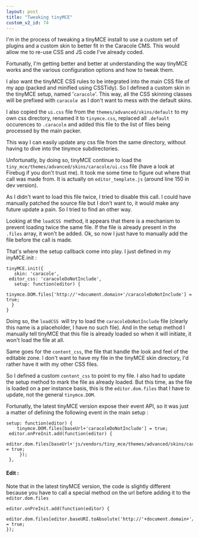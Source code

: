 ```yaml
---
layout: post
title: "Tweaking tinyMCE"
custom_v2_id: 74
---
```


<p>I'm in the process of tweaking a tinyMCE install to use a custom set of plugins and a custom skin to better fit in the Caracole CMS. This would allow me to re-use CSS and JS code I've already coded.</p>
<p>Fortunatly, I'm getting better and better at understanding the way tinyMCE works and the various configuration options and how to tweak them.</p>
<p>I also want the tinyMCE CSS rules to be integrated into the main CSS file of my app (packed and minified using CSSTidy). So I defined a custom skin in the tinyMCE setup, named '<code>caracole</code>'. This way, all the CSS skinning classes will be prefixed with <code>caracole </code>as I don't want to mess with the default skins.</p>
<p>I also copied the <code>ui.css</code> file from the <code>themes/advanced/skins/default</code> to my own css directory, renamed it to <code>tinymce.css</code>, replaced all <code>.default</code> occurences to <code>.caracole</code> and added this file to the list of files being processed by the main packer.</p>
<p>This way I can easily update any css file from the same directory, without having to dive into the tinymce subdirectories.</p>
<p>Unfortunatly, by doing so, tinyMCE continue to load the <span class="objectBox objectBox-text"><code>tiny_mce/themes/advanced/skins/caracole/ui.css</code> file (have a look at Firebug if you don't trust me). It took me some time to figure out where that call was made from. It is actually on <code>editor_template.js</code> (around line 150 in dev version). </span></p>
<p>As I didn't want to load this file twice, I tried to disable this call. I could have manually patched the source file but I don't want to, it would make any future update a pain. So I tried to find an other way.</p>
<p>Looking at the <code>loadCSS </code>method, it appears that there is a mechanism to prevent loading twice the same file. If the file is already present in the <code>.files</code> array, it won't be added. Ok, so now I just have to manually add the file before the call is made.</p>
<p>That's where the setup callback come into play. I just defined in my inyMCE.init :</p>
<pre><code lang="js">tinyMCE.init({<br />	skin: 'caracole',<br />	editor_css: 'caracoleDoNotInclude',<br />	setup: function(editor) {<br />		tinymce.DOM.files['http://'+document.domain+'/caracoleDoNotInclude'] = true;<br />	}<br />}</code></pre>
<p>Doing so, the <code>loadCSS </code>will try to load the <code>caracoleDoNotInclude</code> file (clearly this name is a placeholder, I have no such file). And in the setup method I manually tell tinyMCE that this file is already loaded so when it will initiate, it won't load the file at all.</p>
<p>Same goes for the <code>content_css</code>, the file that handle the look and feel of the editable zone. I don't want to have my file in the tinyMCE skin directory, I'd rather have it with my other CSS files.</p>
<p>So I defined a custom <code>content_css</code> to point to my file. I also had to update the setup method to mark the file as already loaded. But this time, as the file is loaded on a per instance basis, this is the <code>editor.dom.files</code> that I have to update, not the general <code>tinymce.DOM</code>.</p>
<p>Fortunatly, the latest tinyMCE version expose their event API, so it was just a matter of defining the following event in the main setup :</p>
<pre><code lang="js">setup: function(editor) {<br />	tinymce.DOM.files[baseUrl+'caracoleDoNotInclude'] = true;<br />	editor.onPreInit.add(function(editor) {<br />		editor.dom.files[baseUrl+'js/vendors/tiny_mce/themes/advanced/skins/caracole/content.css'] = true;<br />	 });<br /> },</code></pre>
<h4>Edit :</h4>
<p>Note that in the latest tinyMCE version, the code is slightly different because you have to call a special method on the url before adding it to the <code>editor.dom.files</code></p>
<pre><code lang="js">editor.onPreInit.add(function(editor) {<br />	editor.dom.files[editor.baseURI.toAbsolute('http://'+document.domain+'/js/vendors/tiny_mce/themes/advanced/skins/caracole/content.css')] = true;<br />});</code></pre>
<p> </p>